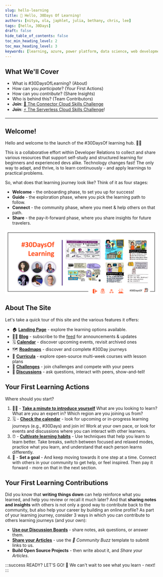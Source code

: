 ```yaml
---
slug: hello-learning
title: 🚀 Hello, 30Days Of Learning!
authors: [nitya, ola, japhlet, julia, bethany, chris, lee]
tags: [hello, 30Days]
draft: false
hide_table_of_contents: false
toc_min_heading_level: 2
toc_max_heading_level: 3
keywords: [learning, azure, power platform, data science, web development]
---
```


<head>
  <meta name="twitter:url" content="https://microsoft.github.io/30daysof/blog/learning-hub" />
  <meta name="twitter:title" content="Hello, 30Days Of Learning!" />
  <meta name="twitter:description" content="Welcome to the #30DaysOfLearning hub! Your one-stop destination for resources, events and community to help you skill up!" />
  <meta name="twitter:image" content="https://microsoft.github.io/30daysof/assets/images/empty-21460021e4358d11e7c45383dc187d62.png" />
  <meta name="twitter:card" content="summary_large_image" />
  <meta name="twitter:creator" content="@nitya" />
  <meta name="twitter:site" content="@AzureAdvocates" /> 
</head>


## What We'll Cover
 * What is #30DaysOfLearning? (About)
 * How can you _participate_? (Your First Actions)
 * How can you _contribute_? (Share Insights)
 * Who is behind this? (Team Contributors)
 * **Join**: [🔌 The Connector Cloud Skills Challenge](https://aka.ms/ConnectorSkillsChallenge)
 * **Join**: [⚡️ The Serverless Cloud Skills Challenge](https://docs.microsoft.com/en-us/learn/challenges?id=b950cd7a-d456-46ab-81ba-3bd1ad86dc1c&WT.mc_id=javascript-74010-ninarasi)!

---


## Welcome! 

Hello and welcome to the launch of the #30DaysOf learning hub. 👋🏽

This is a collaborative effort within Developer Relations to collect and share various resources that support self-study and structured learning for beginners and experienced devs alike. Technology changes fast! The only way to adapt, and thrive, is to learn continuously - and apply learnings to practical problems.

So, what does that learning journey look like? Think of it as four stages:
 * **Welcome** - the onboarding phase, to set you up for success! 
 * **Guide** - the exploration phase, where you pick the learning path to follow.
 * **Connect** - the community phase, where you meet & help others on that path.
 * **Share** - the pay-it-forward phase, where you share insights for future travelers.

![Placeholder banner with red flowers](./../../static/img/banners/learning.png)

## About The Site

Let's take a quick tour of this site and the various features it offers:

 * 🏠 [**Landing Page**](/) - explore the learning options available.
 * ✍🏼 [**Blog**](/blog) - subscribe to the [feed](/blog/rss.xml) for announcements & updates
 * 🗓 [**Calendar**](/calendar) - discover upcoming events, revisit archived ones
 * 🗺 [**Roadmaps**](/docs/category/roadmaps) - discover and complete #30Day journeys
 * 📖 [**Curricula**](/docs/category/curricula) - explore open-source multi-week courses with lesson plans
 * 🎯 [**Challenges**](/docs/category/challenges) - join challenges and compete with your peers
 * 💬 [**Discussions**](https://github.com/microsoft/30daysof/discussions) - ask questions, interact with peers, show-and-tell!

## Your First Learning Actions

Where should you start? 

1. 👋🏽 - [**Take a minute to introduce yourself**](https://github.com/microsoft/30daysof/discussions/3)  What are you looking to learn? What are *you* an expert in? Which region are you joining us from?
2. 🗓 - [**Check the calendar**](/calendar) - look for upcoming or in-progress learning journeys (e.g., #30Days) and join in! Work at your own pace, or look for events and discussions where you can interact with other learners.
3. ⏰ - [**Cultivate learning habits**](https://www.nytimes.com/2017/08/04/education/edlife/learning-how-to-learn-barbara-oakley.html) - Use techniques that help you learn to learn better. Take breaks, switch between focused and relaxed modes, practice what you learn, and understand that each person learns differently.
4. 🎯 - **Set a goal** - And keep moving towards it one step at a time. Connect with others in your community to get help, or feel inspired. Then pay it forward - more on that in the next section.


## Your First Learning Contributions

Did you know that **writing things down** can help reinforce what you learned, and help you review or recall it much later? And that **sharing notes and insights** with others is not only a good way to contribute back to the community, but also help your career by building an online profile? As part of your learning journey, consider 3 ways in which you can contribute to others learning journeys (and your own):

 * [**Use our Discussion Boards**](https://github.com/microsoft/30daysof/discussions) - share notes, ask questions, or answer them.
 * [**Share your Articles**](https://github.com/microsoft/30daysof/issues/new/choose) - use the _🐝 Community Buzz_ template to submit links to us.
 * **Build Open Source Projects** - then write about it, and _Share your Articles_.


:::success READY? LET'S GO! 🎉
We can't wait to see what you learn - next!
:::

